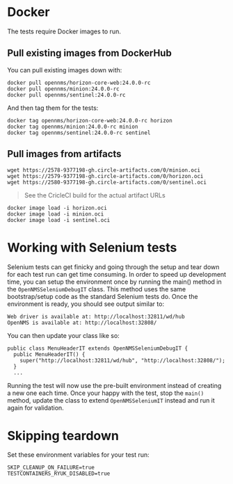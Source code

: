 
# Docker

The tests require Docker images to run.
 
## Pull existing images from DockerHub

You can pull existing images down with:
```
docker pull opennms/horizon-core-web:24.0.0-rc
docker pull opennms/minion:24.0.0-rc
docker pull opennms/sentinel:24.0.0-rc
```

And then tag them for the tests:
```
docker tag opennms/horizon-core-web:24.0.0-rc horizon
docker tag opennms/minion:24.0.0-rc minion
docker tag opennms/sentinel:24.0.0-rc sentinel
```

## Pull images from artifacts

```
wget https://2578-9377198-gh.circle-artifacts.com/0/minion.oci
wget https://2579-9377198-gh.circle-artifacts.com/0/horizon.oci
wget https://2580-9377198-gh.circle-artifacts.com/0/sentinel.oci
```

> See the CricleCI build for the actual artifact URLs

```
docker image load -i horizon.oci
docker image load -i minion.oci
docker image load -i sentinel.oci
```

# Working with Selenium tests

Selenium tests can get finicky and going through the setup and tear down for each test run can get time consuming.
In order to speed up development time, you can setup the environment once by running the main() method in the `OpenNMSSeleniumDebugIT` class.
This method uses the same bootstrap/setup code as the standard Selenium tests do.
Once the environment is ready, you should see output similar to:
```
Web driver is available at: http://localhost:32811/wd/hub
OpenNMS is available at: http://localhost:32808/
```

You can then update your class like so:
```
public class MenuHeaderIT extends OpenNMSSeleniumDebugIT {
  public MenuHeaderIT() {
    super("http://localhost:32811/wd/hub", "http://localhost:32808/");
  }
  ...

```

Running the test will now use the pre-built environment instead of creating a new one each time.
Once your happy with the test, stop the `main()` method, update the class to extend `OpenNMSSeleniumIT` instead and run it again for validation.

# Skipping teardown

Set these environment variables for your test run:
```
SKIP_CLEANUP_ON_FAILURE=true
TESTCONTAINERS_RYUK_DISABLED=true
```
